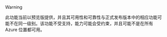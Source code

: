 >[!WARNING]
> 此功能当前以预览版提供，并且其可用性和可靠性与正式发布版本中的相应功能可能不在同一级别。该功能不受支持，能力可能会受约束，并且可能不是在所有 Azure 位置都可用。

<!---HONumber=Mooncake_1107_2016-->